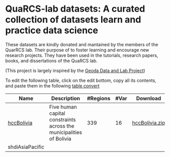 # QuaRCS-lab datasets: A curated collection of datasets learn and practice data science

These datasets are kindly donated and mantained by the members of the QuarRCS lab. Their purpose of to foster learning and encourage new research projects. 
They have been used in the tutorials, research papers, books, and dissertations of the QuaRCS lab.

(This project is largely inspired by the [Geoda Data and Lab Project](https://geodacenter.github.io/data-and-lab//))

To edit the following table, click on the edit bottom, copy all its contents, and paste them in the following [table convert](https://tableconvert.com/)


| Name                               | Description                                                         | #Regions | #Var | Download                                           |
|------------------------------------|---------------------------------------------------------------------|----------|------|----------------------------------------------------|
| [hccBolivia](hccBolivia/README.md) | Five human capital constraints across the municipalities of Bolivia | 339      | 16   | [hccBolivia.zip](hccBolivia/download.zip?raw=true) |
| shdiAsiaPacific                    |                                                                     |          |      |                                                    |
